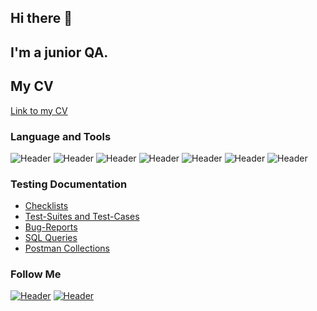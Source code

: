 

## Hi there 👋
## I'm a junior QA. 
## My CV
[Link to my CV](https://drive.google.com//)



### Language and Tools
![Header](https://img.shields.io/badge/Jira-090909?style=for-the-badge&logo=jira&logoColor=136be1)
![Header](https://img.shields.io/badge/Postman-090909?style=for-the-badge&logo=postman&logoColor=f76935)
![Header](https://img.shields.io/badge/Github-090909?style=for-the-badge&logo=github&logoColor=8cc4d7)
![Header](https://img.shields.io/badge/Figma-090909?style=for-the-badge&logo=figma&logoColor=7d5fa6)
![Header](https://img.shields.io/badge/MySQL-090909?style=for-the-badge&logo=mysql&logoColor=00618a)
![Header](https://img.shields.io/badge/DevTools-090909?style=for-the-badge&logo=googlechrome&logoColor=2674f2)
![Header](https://img.shields.io/badge/TestRail-090909?style=for-the-badge&logo=&logoColor=71b556)


### Testing Documentation

- [Checklists](https://github.com/abdleysan/Homework_QA-stepik-/tree/abdleysan-checklist)
- [Test-Suites and Test-Cases](https://github.com/artichokeee/test-cases)
- [Bug-Reports](bug-reports)
- [SQL Queries](SQL)
- [Postman Collections](postman)

### Follow Me

[![Header](https://img.shields.io/badge/Instagram-090909?style=for-the-badge&logo=instagram&logoColor=9939a3)](https://www.instagram.com/abd_leysan/)
[![Header](https://img.shields.io/badge/Telegram-090909?style=for-the-badge&logo=telegram&logoColor=31a5db)](https://t.me/LeysanAbdrazakova)


